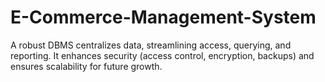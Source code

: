# E-Commerce-Management-System
A robust DBMS centralizes data, streamlining access, querying, and reporting. It enhances security (access control, encryption, backups) and ensures scalability for future growth.
